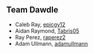 ## Team Dawdle

* Caleb Ray, [epicgy12](https://github.com/epicgy12)
* Aidan Raymond, [Tabris05](https://github.com/tabris05)
* Ray Perez, [raperez2](https://github.com/raperez2)
* Adam Ullmann, [adamullmann](https://github.com/AdamUllmann)
